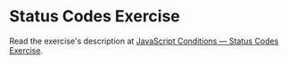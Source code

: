 
# Status Codes Exercise

Read the exercise's description at [JavaScript Conditions — Status Codes Exercise](https://www.codeguage.com/courses/js/conditions-status-codes-exercise).